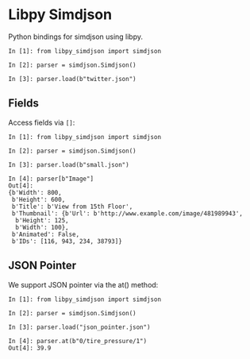 # Libpy Simdjson

Python bindings for simdjson using libpy. 

```
In [1]: from libpy_simdjson import simdjson

In [2]: parser = simdjson.Simdjson()

In [3]: parser.load(b"twitter.json")
```

## Fields 

Access fields via `[]`:

```
In [1]: from libpy_simdjson import simdjson

In [2]: parser = simdjson.Simdjson()

In [3]: parser.load(b"small.json")

In [4]: parser[b"Image"]
Out[4]:
{b'Width': 800,
 b'Height': 600,
 b'Title': b'View from 15th Floor',
 b'Thumbnail': {b'Url': b'http://www.example.com/image/481989943',
  b'Height': 125,
  b'Width': 100},
 b'Animated': False,
 b'IDs': [116, 943, 234, 38793]}
 ```

## JSON Pointer

We support JSON pointer via the at() method:

```
In [1]: from libpy_simdjson import simdjson

In [2]: parser = simdjson.Simdjson()

In [3]: parser.load("json_pointer.json")

In [4]: parser.at(b"0/tire_pressure/1")
Out[4]: 39.9
```